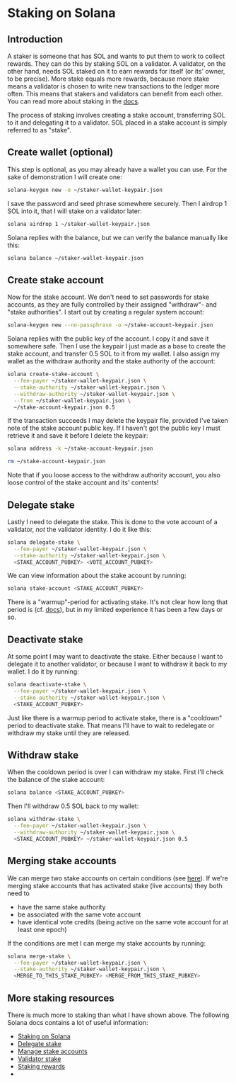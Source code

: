 # Staking on Solana

## Introduction

A staker is someone that has SOL and wants to put them to work to collect rewards. They can do this by staking SOL on a validator. A validator, on the other hand, needs SOL staked on it to earn rewards for itself (or its' owner, to be precise). More stake equals more rewards, because more stake means a validator is chosen to write new transactions to the ledger more often. This means that stakers and validators can benefit from each other. You can read more about staking in the [docs](https://docs.solana.com/staking).

The process of staking involves creating a stake account, transferring SOL to it and delegating it to a validator. SOL placed in a stake account is simply referred to as "stake".

## Create wallet (optional)

This step is optional, as you may already have a wallet you can use. For the sake of demonstration I will create one:
```bash
solana-keygen new -o ~/staker-wallet-keypair.json
```

I save the password and seed phrase somewhere securely. Then I airdrop 1 SOL into it, that I will stake on a validator later:
```bash
solana airdrop 1 ~/staker-wallet-keypair.json
```

Solana replies with the balance, but we can verify the balance manually like this:
```bash
solana balance ~/staker-wallet-keypair.json
```

## Create stake account

Now for the stake account. We don't need to set passwords for stake accounts, as they are fully controlled by their assigned "withdraw"- and "stake authorities". I start out by creating a regular system account:
```bash
solana-keygen new --no-passphrase -o ~/stake-account-keypair.json
```

Solana replies with the public key of the account. I copy it and save it somewhere safe. Then I use the keypair I just made as a base to create the stake account, and transfer 0.5 SOL to it from my wallet. I also assign my wallet as the withdraw authority and the stake authority of the account:
```bash
solana create-stake-account \
  --fee-payer ~/staker-wallet-keypair.json \
  --stake-authority ~/staker-wallet-keypair.json \
  --withdraw-authority ~/staker-wallet-keypair.json \
  --from ~/staker-wallet-keypair.json \
  ~/stake-account-keypair.json 0.5
```

If the transaction succeeds I may delete the keypair file, provided I've taken note of the stake account public key. If I haven't got the public key I must retrieve it and save it before I delete the keypair:
```bash
solana address -k ~/stake-account-keypair.json
```
```bash
rm ~/stake-account-keypair.json
```
Note that if you loose access to the withdraw authority account, you also loose control of the stake account and its' contents!

## Delegate stake

Lastly I need to delegate the stake. This is done to the vote account of a validator, *not* the validator identity. I do it like this:
```bash
solana delegate-stake \
  --fee-payer ~/staker-wallet-keypair.json \
  --stake-authority ~/staker-wallet-keypair.json \
  <STAKE_ACCOUNT_PUBKEY> <VOTE_ACCOUNT_PUBKEY>
```

We can view information about the stake account by running:
```bash
solana stake-account <STAKE_ACCOUNT_PUBKEY>
```
There is a "warmup"-period for activating stake. It's not clear how long that period is (cf. [docs](https://docs.solana.com/implemented-proposals/staking-rewards#stake-warmup-cooldown-withdrawal)), but in my limited experience it has been a few days or so.

## Deactivate stake

At some point I may want to deactivate the stake. Either because I want to delegate it to another validator, or because I want to withdraw it back to my wallet. I do it by running:
```bash
solana deactivate-stake \
  --fee-payer ~/staker-wallet-keypair.json \
  --stake-authority ~/staker-wallet-keypair.json \
  <STAKE_ACCOUNT_PUBKEY>
```
Just like there is a warmup period to activate stake, there is a "cooldown" period to deactivate stake. That means I'll have to wait to redelegate or withdraw my stake until they are released.

## Withdraw stake

When the cooldown period is over I can withdraw my stake. First I'll check the balance of the stake account:
```bash
solana balance <STAKE_ACCOUNT_PUBKEY>
```

Then I'll withdraw 0.5 SOL back to my wallet:
```bash
solana withdraw-stake \
  --fee-payer ~/staker-wallet-keypair.json \
  --withdraw-authority ~/staker-wallet-keypair.json \
  <STAKE_ACCOUNT_PUBKEY> ~/staker-wallet-keypair.json 0.5
```

## Merging stake accounts

We can merge two stake accounts on certain conditions (see [here](https://docs.solana.com/staking/stake-accounts#merging-stake-accounts)). If we're merging stake accounts that has activated stake (live accounts) they both need to

 - have the same stake authority
 - be associated with the same vote account
 - have identical vote credits (being active on the same vote account for at least one epoch)

If the conditions are met I can merge my stake accounts by running:
```bash
solana merge-stake \
  --fee-payer ~/staker-wallet-keypair.json \
  --stake-authority ~/staker-wallet-keypair.json \
  <MERGE_TO_THIS_STAKE_PUBKEY> <MERGE_FROM_THIS_STAKE_PUBKEY>
```


## More staking resources

There is much more to staking than what I have shown above. The following Solana docs contains a lot of useful information:

 - [Staking on Solana](https://docs.solana.com/staking)
 - [Delegate stake](https://docs.solana.com/cli/delegate-stake)
 - [Manage stake accounts](https://docs.solana.com/cli/manage-stake-accounts)
 - [Validator stake](https://docs.solana.com/running-validator/validator-stake)
 - [Staking rewards](https://docs.solana.com/implemented-proposals/staking-rewards)
 - 
